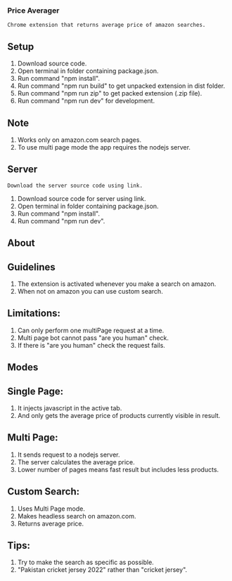 ### Price Averager

    Chrome extension that returns average price of amazon searches.

## Setup

1. Download source code.
2. Open terminal in folder containing package.json.
3. Run command "npm install".
4. Run command "npm run build" to get unpacked extension in dist folder.
5. Run command "npm run zip" to get packed extension (.zip file).
6. Run command "npm run dev" for development.

## Note

1. Works only on amazon.com search pages.
2. To use multi page mode the app requires the nodejs server.

## Server

    Download the server source code using link.

1. Download source code for server using link.
2. Open terminal in folder containing package.json.
3. Run command "npm install".
4. Run command "npm run dev".

## About

## Guidelines

1. The extension is activated whenever you make a search on amazon.
2. When not on amazon you can use custom search.

## Limitations:

1. Can only perform one multiPage request at a time.
2. Multi page bot cannot pass "are you human" check.
3. If there is "are you human" check the request fails.

## Modes

## Single Page:

1. It injects javascript in the active tab.
2. And only gets the average price of products currently visible in result.

## Multi Page:

1. It sends request to a nodejs server.
2. The server calculates the average price.
3. Lower number of pages means fast result but includes less products.

## Custom Search:

1. Uses Multi Page mode.
2. Makes headless search on amazon.com.
3. Returns average price.

## Tips:

1. Try to make the search as specific as possible.
2. "Pakistan cricket jersey 2022" rather than "cricket jersey".
